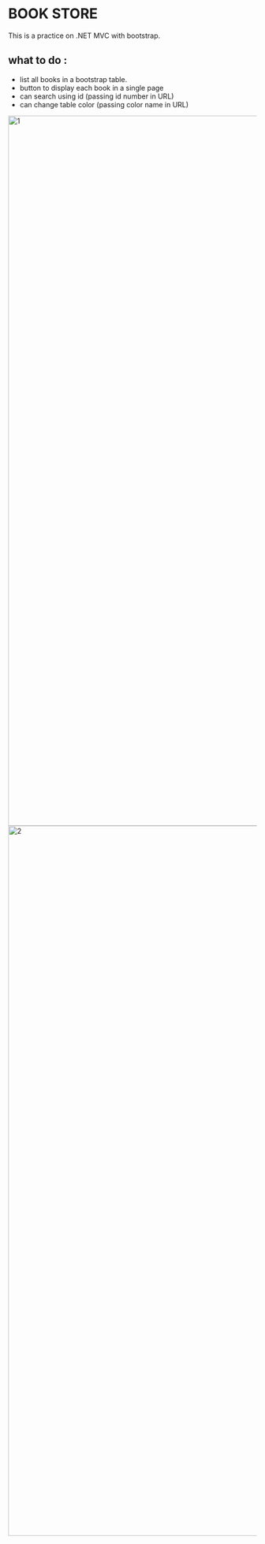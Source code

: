 # BOOK STORE 
This is a practice on .NET MVC with bootstrap.
## what to do :
-  list all books in a bootstrap table.
- button to display each book in a single page
- can search using id (passing id number in URL)
- can change table color (passing color name in URL)
<img width="1440" alt="1" src="https://user-images.githubusercontent.com/82523761/119763178-b92da100-beb7-11eb-81d2-3d905370ba04.png">
<img width="1440" alt="2" src="https://user-images.githubusercontent.com/82523761/119763305-f2fea780-beb7-11eb-9429-be318611ba47.png">

